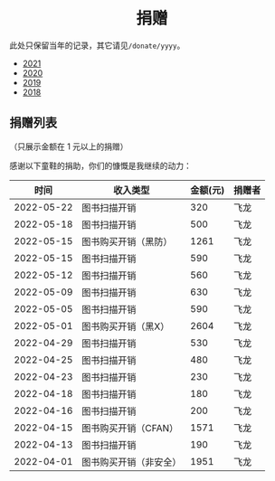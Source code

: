 # <center>捐赠<center>

此处只保留当年的记录，其它请见`/donate/yyyy`。

+ [2021](/docs/donate/2021.md)
+ [2020](/docs/donate/2020.md)
+ [2019](/docs/donate/2019.md)
+ [2018](/docs/donate/2018.md)

## 捐赠列表

（只展示金额在 1 元以上的捐赠）

感谢以下童鞋的捐助，你们的慷慨是我继续的动力：

| 时间 | 收入类型 | 金额(元) | 捐赠者 |
| --- | --- | --- | --- |
| 2022-05-22 | 图书扫描开销 | 320     | 飞龙  |
| 2022-05-18 | 图书扫描开销 | 500     | 飞龙  |
| 2022-05-15 | 图书购买开销（黑防） | 1261     | 飞龙  |
| 2022-05-15 | 图书扫描开销 | 590     | 飞龙  |
| 2022-05-12 | 图书扫描开销 | 560     | 飞龙  |
| 2022-05-09 | 图书扫描开销 | 630     | 飞龙  |
| 2022-05-05 | 图书扫描开销 | 590     | 飞龙  |
| 2022-05-01 | 图书购买开销（黑X） | 2604     | 飞龙  |
| 2022-04-29 | 图书扫描开销 | 530     | 飞龙  |
| 2022-04-25 | 图书扫描开销 | 480     | 飞龙  |
| 2022-04-23 | 图书扫描开销 | 230     | 飞龙  |
| 2022-04-18 | 图书扫描开销 | 180     | 飞龙  |
| 2022-04-16 | 图书扫描开销 | 200     | 飞龙  |
| 2022-04-15 | 图书购买开销（CFAN） | 1571     | 飞龙  |
| 2022-04-13 | 图书扫描开销 | 190     | 飞龙  |
| 2022-04-01 | 图书购买开销（非安全） | 1951     | 飞龙  |
